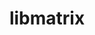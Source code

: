 ---
permalink: /engineering/projects/libmatrix/
project_link_name: libmatrix
project_maintainers: ''
project_stats: 'true'
project_url: n/a
title: libmatrix
display: false
---